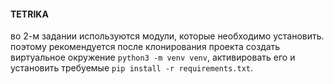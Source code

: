 #### TETRIKA
во 2-м задании используются модули, которые необходимо установить. поэтому рекомендуется после клонирования проекта 
создать виртуальное окружение `python3 -m venv venv`, активировать его и установить требуемые `pip install -r requirements.txt`.